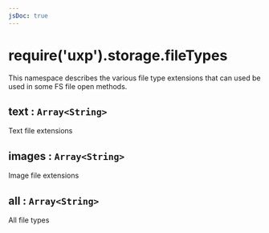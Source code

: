 ```yaml
---
jsDoc: true
---
```


<a name="module-storage-filetypes" id="module-storage-filetypes"></a>

# require('uxp').storage.fileTypes
This namespace describes the various file type extensions that can used be used in some FS file open methods.



<a name="module-storage-filetypes-text" id="module-storage-filetypes-text"></a>

## text : `Array<String>`
Text file extensions



<a name="module-storage-filetypes-images" id="module-storage-filetypes-images"></a>

## images : `Array<String>`
Image file extensions



<a name="module-storage-filetypes-all" id="module-storage-filetypes-all"></a>

## all : `Array<String>`
All file types
